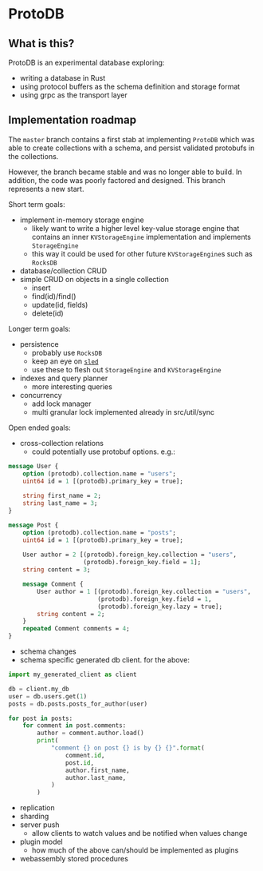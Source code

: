 ProtoDB
=======


## What is this?
ProtoDB is an experimental database exploring:
- writing a database in Rust
- using protocol buffers as the schema definition and storage format
- using grpc as the transport layer

## Implementation roadmap

The `master` branch contains a first stab at implementing `ProtoDB` which was able to create collections with a schema, and persist validated protobufs in the collections.

However, the branch became stable and was no longer able to build. In addition, the code was poorly factored and designed. This branch represents a new start.

Short term goals:
- implement in-memory storage engine
  - likely want to write a higher level key-value storage engine that contains an inner `KVStorageEngine` implementation and implements `StorageEngine`
  - this way it could be used for other future `KVStorageEngine`s such as `RocksDB`
- database/collection CRUD
- simple CRUD on objects in a single collection
  - insert
  - find(id)/find()
  - update(id, fields)
  - delete(id)

Longer term goals:
- persistence
  - probably use `RocksDB`
  - keep an eye on [`sled`](https://github.com/spacejam/sled)
  - use these to flesh out `StorageEngine` and `KVStorageEngine`
- indexes and query planner
  - more interesting queries
- concurrency
  - add lock manager
  - multi granular lock implemented already in src/util/sync

Open ended goals:
- cross-collection relations
  - could potentially use protobuf options. e.g.:
```proto
message User {
    option (protodb).collection.name = "users";
    uint64 id = 1 [(protodb).primary_key = true];
    
    string first_name = 2;
    string last_name = 3;
}

message Post {
    option (protodb).collection.name = "posts";
    uint64 id = 1 [(protodb).primary_key = true];
    
    User author = 2 [(protodb).foreign_key.collection = "users", 
                     (protodb).foreign_key.field = 1];
    string content = 3;

    message Comment {
        User author = 1 [(protodb).foreign_key.collection = "users", 
                         (protodb).foreign_key.field = 1,
                         (protodb).foreign_key.lazy = true];
        string content = 2;
    }
    repeated Comment comments = 4;
}
```
- schema changes
- schema specific generated db client. for the above:
```python
import my_generated_client as client

db = client.my_db
user = db.users.get(1)
posts = db.posts.posts_for_author(user)

for post in posts:
    for comment in post.comments:
        author = comment.author.load()
        print(
            "comment {} on post {} is by {} {}".format(
                comment.id,
                post.id,
                author.first_name,
                author.last_name,
            )
        )
```
- replication
- sharding
- server push
  - allow clients to watch values and be notified when values change
- plugin model
  - how much of the above can/should be implemented as plugins
- webassembly stored procedures

